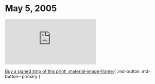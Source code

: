 # May 5, 2005

![](https://www.achewood.com/comic.php?date=05052005)

[Buy a signed strip of this print! :material-image-frame:](https://achewood-holiday-pop-up.myshopify.com/products/strip#05052005){ .md-button .md-button--primary }

